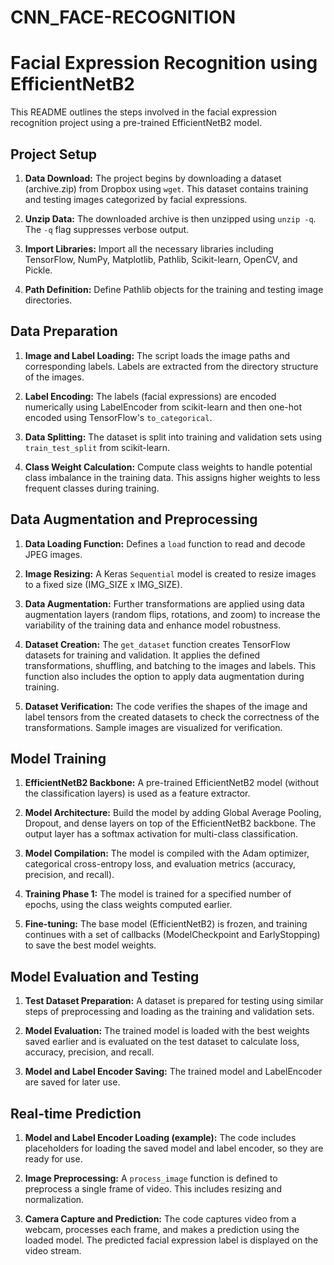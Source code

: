# CNN_FACE-RECOGNITION 

# Facial Expression Recognition using EfficientNetB2

This README outlines the steps involved in the facial expression recognition project using a pre-trained EfficientNetB2 model.

## Project Setup

1. **Data Download:** The project begins by downloading a dataset (archive.zip) from Dropbox using `wget`.  This dataset contains training and testing images categorized by facial expressions.

2. **Unzip Data:** The downloaded archive is then unzipped using `unzip -q`. The `-q` flag suppresses verbose output.

3. **Import Libraries:** Import all the necessary libraries including TensorFlow, NumPy, Matplotlib, Pathlib, Scikit-learn, OpenCV, and Pickle.

4. **Path Definition:**  Define Pathlib objects for the training and testing image directories.

## Data Preparation

1. **Image and Label Loading:** The script loads the image paths and corresponding labels. Labels are extracted from the directory structure of the images.

2. **Label Encoding:** The labels (facial expressions) are encoded numerically using LabelEncoder from scikit-learn and then one-hot encoded using TensorFlow's `to_categorical`.

3. **Data Splitting:** The dataset is split into training and validation sets using `train_test_split` from scikit-learn.

4. **Class Weight Calculation:** Compute class weights to handle potential class imbalance in the training data. This assigns higher weights to less frequent classes during training.

## Data Augmentation and Preprocessing

1. **Data Loading Function:**  Defines a `load` function to read and decode JPEG images.

2. **Image Resizing:** A Keras `Sequential` model is created to resize images to a fixed size (IMG_SIZE x IMG_SIZE).

3. **Data Augmentation:** Further transformations are applied using data augmentation layers (random flips, rotations, and zoom) to increase the variability of the training data and enhance model robustness.

4. **Dataset Creation:** The `get_dataset` function creates TensorFlow datasets for training and validation. It applies the defined transformations, shuffling, and batching to the images and labels.  This function also includes the option to apply data augmentation during training.

5. **Dataset Verification:** The code verifies the shapes of the image and label tensors from the created datasets to check the correctness of the transformations. Sample images are visualized for verification.

## Model Training

1. **EfficientNetB2 Backbone:** A pre-trained EfficientNetB2 model (without the classification layers) is used as a feature extractor.

2. **Model Architecture:** Build the model by adding Global Average Pooling, Dropout, and dense layers on top of the EfficientNetB2 backbone. The output layer has a softmax activation for multi-class classification.

3. **Model Compilation:** The model is compiled with the Adam optimizer, categorical cross-entropy loss, and evaluation metrics (accuracy, precision, and recall).

4. **Training Phase 1:** The model is trained for a specified number of epochs, using the class weights computed earlier.

5. **Fine-tuning:** The base model (EfficientNetB2) is frozen, and training continues with a set of callbacks (ModelCheckpoint and EarlyStopping) to save the best model weights.

## Model Evaluation and Testing

1. **Test Dataset Preparation:** A dataset is prepared for testing using similar steps of preprocessing and loading as the training and validation sets.

2. **Model Evaluation:** The trained model is loaded with the best weights saved earlier and is evaluated on the test dataset to calculate loss, accuracy, precision, and recall.

3. **Model and Label Encoder Saving:** The trained model and LabelEncoder are saved for later use.

## Real-time Prediction

1. **Model and Label Encoder Loading (example):** The code includes placeholders for loading the saved model and label encoder, so they are ready for use.

2. **Image Preprocessing:**  A `process_image` function is defined to preprocess a single frame of video. This includes resizing and normalization.

3. **Camera Capture and Prediction:** The code captures video from a webcam, processes each frame, and makes a prediction using the loaded model. The predicted facial expression label is displayed on the video stream.

